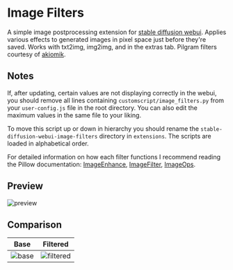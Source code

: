 # Image Filters
A simple image postprocessing extension for [stable diffusion webui](https://github.com/AUTOMATIC1111/stable-diffusion-webui).
Applies various effects to generated images in pixel space just before they're saved. Works with txt2img, img2img, and in the extras tab.
Pilgram filters courtesy of [akiomik](https://github.com/akiomik/pilgram).

## Notes
If, after updating, certain values are not displaying correctly in the webui, you should remove all lines containing `customscript/image_filters.py` from your `user-config.js` file in the root directory.
You can also edit the maximum values in the same file to your liking.

To move this script up or down in hierarchy you should rename the `stable-diffusion-webui-image-filters` directory in `extensions`. The scripts are loaded in alphabetical order.

For detailed information on how each filter functions I recommend reading the Pillow documentation: [ImageEnhance](https://pillow.readthedocs.io/en/stable/reference/ImageEnhance.html), [ImageFilter](https://pillow.readthedocs.io/en/stable/reference/ImageFilter.html), [ImageOps](https://pillow.readthedocs.io/en/stable/reference/ImageOps.html).

## Preview
![preview](https://user-images.githubusercontent.com/123005779/224801664-661471c6-b06d-427d-b4c4-9c12b2b238a8.jpg)

## Comparison
Base | Filtered
---- | --------
![base](https://user-images.githubusercontent.com/123005779/224670233-00e09bbb-b889-4b34-8e94-9e5c16fe7ec6.jpg) | ![filtered](https://user-images.githubusercontent.com/123005779/224571916-4e669118-a78c-4abb-b0a5-b45c2d6927ed.jpg)
